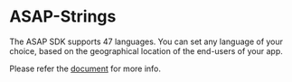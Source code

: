 # ASAP-Strings

The ASAP SDK supports 47 languages. You can set any language of your choice, based on the geographical location of the end-users of your app.

Please refer the [document](https://help.zoho.com/portal/en/kb/desk/for-developers/asap/ios-sdk/articles/working-with-asap-sdk-for-ios#Changing_Language_Settings) for more info.
